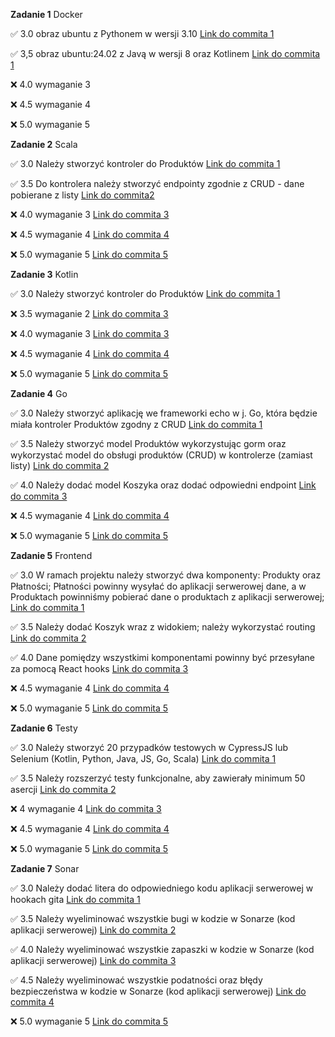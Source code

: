 **Zadanie 1** Docker

:white_check_mark: 3.0 obraz ubuntu z Pythonem w wersji 3.10 [Link do commita 1](https://github.com/OpalinskiJakub/EBIZNES/commit/4438ac05ca976a2549aae0b7a5c839c4c2205133)

:white_check_mark: 3,5 obraz ubuntu:24.02 z Javą w wersji 8 oraz Kotlinem [Link do commita 1](https://github.com/OpalinskiJakub/EBIZNES/commit/b24878e70e952bd70a180a8db15e606707a467bc)

:x: 4.0 wymaganie 3 

:x: 4.5 wymaganie 4 

:x: 5.0 wymaganie 5 



**Zadanie 2** Scala

:white_check_mark: 3.0 Należy stworzyć kontroler do Produktów [Link do commita 1](https://github.com/OpalinskiJakub/EBIZNES/commit/d2047b4ceab02af06c36db166a960398bdd645b7)

:white_check_mark: 3.5 Do kontrolera należy stworzyć endpointy zgodnie z CRUD - dane pobierane z listy [Link do commita2 ](https://github.com/OpalinskiJakub/EBIZNES/commit/df0866fb0f839e8d9c4fd0e4d9b641a9ad5be199)

:x: 4.0 wymaganie 3 [Link do commita 3]()

:x: 4.5 wymaganie 4 [Link do commita 4]()

:x: 5.0 wymaganie 5 [Link do commita 5]()




**Zadanie 3** Kotlin

:white_check_mark: 3.0 Należy stworzyć kontroler do Produktów [Link do commita 1](https://github.com/OpalinskiJakub/EBIZNES/commit/e6a8c3a713e08eae0f2542c9156e52cf4fe6b89d)

:x: 3.5 wymaganie 2 [Link do commita 3]()

:x: 4.0 wymaganie 3 [Link do commita 3]()

:x: 4.5 wymaganie 4 [Link do commita 4]()

:x: 5.0 wymaganie 5 [Link do commita 5]()




**Zadanie 4** Go

:white_check_mark: 3.0 Należy stworzyć aplikację we frameworki echo w j. Go, która będzie
miała kontroler Produktów zgodny z CRUD [Link do commita 1](https://github.com/OpalinskiJakub/EBIZNES/commit/adf7306ae2bcff332712480b147ec20a20d3fa34)

:white_check_mark: 3.5 Należy stworzyć model Produktów wykorzystując gorm oraz
wykorzystać model do obsługi produktów (CRUD) w kontrolerze (zamiast
listy) [Link do commita 2](https://github.com/OpalinskiJakub/EBIZNES/commit/16f731ee81c2765edd8aaee4fc641b7ed59a0411)

:white_check_mark: 4.0 Należy dodać model Koszyka oraz dodać odpowiedni endpoint [Link do commita 3](https://github.com/OpalinskiJakub/EBIZNES/commit/082032c716a2da76d966fed2b109073fb06cdec0)

:x: 4.5 wymaganie 4 [Link do commita 4]()

:x: 5.0 wymaganie 5 [Link do commita 5]()




**Zadanie 5** Frontend

:white_check_mark: 3.0 W ramach projektu należy stworzyć dwa komponenty: Produkty oraz
Płatności; Płatności powinny wysyłać do aplikacji serwerowej dane, a w
Produktach powinniśmy pobierać dane o produktach z aplikacji
serwerowej; [Link do commita 1](https://github.com/OpalinskiJakub/EBIZNES/commit/ee8c66d8f8c1e929c3f0bc4d7d65adef5423c2fb)

:white_check_mark:  3.5 Należy dodać Koszyk wraz z widokiem; należy wykorzystać routing [Link do commita 2](https://github.com/OpalinskiJakub/EBIZNES/commit/8b03494e0cae120e7cdeb62a454e439cfc7d96b4)

:white_check_mark: 4.0 Dane pomiędzy wszystkimi komponentami powinny być przesyłane za
pomocą React hooks [Link do commita 3](https://github.com/OpalinskiJakub/EBIZNES/commit/8b03494e0cae120e7cdeb62a454e439cfc7d96b4)

:x: 4.5 wymaganie 4 [Link do commita 4]()

:x: 5.0 wymaganie 5 [Link do commita 5]()




**Zadanie 6** Testy

:white_check_mark: 3.0 Należy stworzyć 20 przypadków testowych w CypressJS lub Selenium
(Kotlin, Python, Java, JS, Go, Scala) [Link do commita 1](https://github.com/OpalinskiJakub/EBIZNES/commit/a78005e874f7382f981dd594234294aa3f8383a6)

:white_check_mark:  3.5 Należy rozszerzyć testy funkcjonalne, aby zawierały minimum 50
asercji [Link do commita 2](https://github.com/OpalinskiJakub/EBIZNES/commit/a78005e874f7382f981dd594234294aa3f8383a6)

:x: 4 wymaganie 4 [Link do commita 3]()

:x: 4.5 wymaganie 4 [Link do commita 4]()

:x: 5.0 wymaganie 5 [Link do commita 5]()


**Zadanie 7** Sonar

:white_check_mark: 3.0 Należy dodać litera do odpowiedniego kodu aplikacji serwerowej w
hookach gita [Link do commita 1](https://github.com/OpalinskiJakub/jakub-sonar-demo/tree/main/demos/3.0)

:white_check_mark:  3.5 Należy wyeliminować wszystkie bugi w kodzie w Sonarze (kod
aplikacji serwerowej) [Link do commita 2](https://github.com/OpalinskiJakub/jakub-sonar-demo/tree/main/demos/3.5-4.0)

:white_check_mark: 4.0 Należy wyeliminować wszystkie zapaszki w kodzie w Sonarze (kod
aplikacji serwerowej) [Link do commita 3](https://github.com/OpalinskiJakub/jakub-sonar-demo/tree/main/demos/3.5-4.0)

:white_check_mark: 4.5 Należy wyeliminować wszystkie podatności oraz błędy bezpieczeństwa
w kodzie w Sonarze (kod aplikacji serwerowej) [Link do commita 4](https://github.com/OpalinskiJakub/jakub-sonar-demo/tree/main/demos/3.5-4.0)

:x: 5.0 wymaganie 5 [Link do commita 5]()

